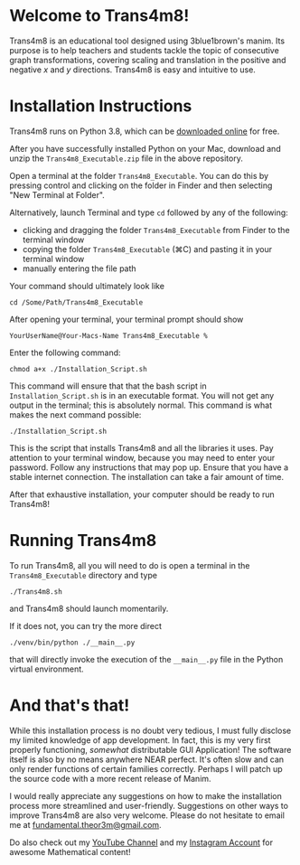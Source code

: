 # Welcome to Trans4m8!

Trans4m8 is an educational tool designed using 3blue1brown's manim. Its purpose is to help teachers and students tackle the topic of consecutive graph transformations, covering scaling and translation in the positive and negative $x$ and $y$ directions. Trans4m8 is easy and intuitive to use.

# Installation Instructions

Trans4m8 runs on Python 3.8, which can be [downloaded online](https://www.python.org/downloads/release/python-387/) for free.

After you have successfully installed Python on your Mac, download and unzip the `Trans4m8_Executable.zip` file in the above repository.

Open a terminal at the folder `Trans4m8_Executable`. You can do this by pressing control and clicking on the folder in Finder and then selecting "New Terminal at Folder".

Alternatively, launch Terminal and type `cd` followed by any of the following:  

- clicking and dragging the folder `Trans4m8_Executable` from Finder to the terminal window  
- copying the folder `Trans4m8_Executable` (⌘C) and pasting it in your terminal window  
- manually entering the file path  

Your command should ultimately look like

```
cd /Some/Path/Trans4m8_Executable
```

After opening your terminal, your terminal prompt should show

```
YourUserName@Your-Macs-Name Trans4m8_Executable %
```

Enter the following command:

```
chmod a+x ./Installation_Script.sh
```

This command will ensure that that the bash script in `Installation_Script.sh` is in an executable format. You will not get any output in the terminal; this is absolutely normal. This command is what makes the next command possible:

```
./Installation_Script.sh
```

This is the script that installs Trans4m8 and all the libraries it uses. Pay attention to your terminal window, because you may need to enter your password. Follow any instructions that may pop up. Ensure that you have a stable internet connection. The installation can take a fair amount of time.

After that exhaustive installation, your computer should be ready to run Trans4m8!

# Running Trans4m8

To run Trans4m8, all you will need to do is open a terminal in the `Trans4m8_Executable` directory and type

```
./Trans4m8.sh
```

and Trans4m8 should launch momentarily.

If it does not, you can try the more direct

```
./venv/bin/python ./__main__.py
```

that will directly invoke the execution of the `__main__.py` file in the Python virtual environment.

# And that's that!

While this installation process is no doubt very tedious, I must fully disclose my limited knowledge of app development. In fact, this is my very first properly functioning, _somewhat_ distributable GUI Application! The software itself is also by no means anywhere NEAR perfect. It's often slow and can only render functions of certain families correctly. Perhaps I will patch up the source code with a more recent release of Manim.

I would really appreciate any suggestions on how to make the installation process more streamlined and user-friendly. Suggestions on other ways to improve Trans4m8 are also very welcome. Please do not hesitate to email me at <fundamental.theor3m@gmail.com>.

Do also check out my [YouTube Channel](https://www.youtube.com/channel/UCFqNAj6riU1m2hfA883BVdA) and my [Instagram Account](https://www.instagram.com/the_fundamental_theor3m/) for awesome Mathematical content!
